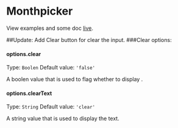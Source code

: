 Monthpicker
===========

View examples and some doc [live](http://lucianocosta.info/jquery.mtz.monthpicker/).

##Update: Add Clear button for clear the input.
###Clear options:
#### options.clear
Type: `Boolen`
Default value: `'false'`

A boolen value that is used to flag whether to display .
#### options.clearText
Type: `String`
Default value: `'clear'`

A string value that is used to display the text.

